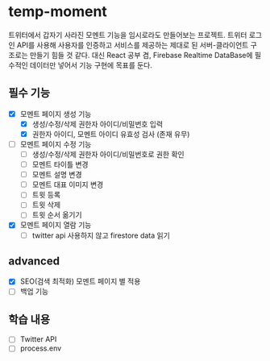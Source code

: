 # temp-moment
트위터에서 갑자기 사라진 모멘트 기능을 임시로라도 만들어보는 프로젝트.
트위터 로그인 API를 사용해 사용자를 인증하고 서비스를 제공하는 제대로 된 서버-클라이언트 구조로는 만들기 힘들 것 같다.
대신 React 공부 겸, Firebase Realtime DataBase에 필수적인 데이터만 넣어서 기능 구현에 목표를 둔다.

## 필수 기능
- [x] 모멘트 페이지 생성 기능
  - [x] 생성/수정/삭제 권한자 아이디/비밀번호 입력
  - [x] 권한자 아이디, 모멘트 아이디 유효성 검사 (존재 유무)
- [ ] 모멘트 페이지 수정 기능
  - [ ] 생성/수정/삭제 권한자 아이디/비밀번호로 권한 확인
  - [ ] 모멘트 타이틀 변경
  - [ ] 모멘트 설명 변경
  - [ ] 모멘트 대표 이미지 변경
  - [ ] 트윗 등록
  - [ ] 트윗 삭제
  - [ ] 트윗 순서 옮기기
- [x] 모멘트 페이지 열람 기능
  - [ ] twitter api 사용하지 않고 firestore data 읽기

## advanced
- [x] SEO(검색 최적화) 모멘트 페이지 별 적용
- [ ] 백업 기능

## 학습 내용
- [ ] Twitter API
- [ ] process.env